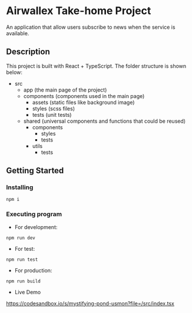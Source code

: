 # Airwallex Take-home Project

An application that allow users subscribe to news when the service is available.

## Description

This project is built with React + TypeScript. The folder structure is shown below:
* src
    * app (the main page of the project)
    * components (components used in the main page)
        * assets (static files like background image)
        * styles (scss files)
        * tests (unit tests)
    * shared (universal components and functions that could be reused)
        * components
            * styles
            * tests
        * utils
            * tests

## Getting Started

### Installing

```
npm i
```

### Executing program

* For development:
```
npm run dev
```

* For test:
```
npm run test
```

* For production:
```
npm run build
```

* Live Demo

https://codesandbox.io/s/mystifying-pond-usmon?file=/src/index.tsx
